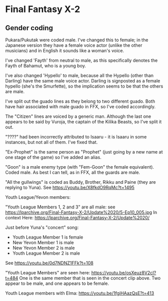 # Final Fantasy X-2

## Gender coding

Pukara/Pukutak were coded male. I've changed this to female; in the Japanese version they have a female voice actor (unlike the other musicians) and in English it sounds like a woman's voice. 

I've changed 'Fayth' from neutral to male, as this specifically denotes the Fayth of Bahamut, who is a young boy. 

I've also changed 'Hypello' to male, because all the Hypello (other than Darling) have the same male voice actor. Darling is signposted as a female hypello (she's the Smurfette), so the implication seems to be that the others are male. 

I've split out the guado lines as they belong to two different guado. Both have hair associated with male guado in FFX, so I've coded accordingly. 

The "Citizen" lines are voiced by a generic man. Although the last one appears to be said by Vuroja, the captain of the Kilika Beasts, so I've split it out. 

"????" had been incorrectly attributed to Isaaru - it is Isaaru in some instances, but not all of them. I've fixed that. 

"Ex-Prophet" is the same person as "Prophet" (just going by a new name at one stage of the game) so I've added an alias. 

"Goon" is a male enemy type (with "Fem-Goon" the female equivalent). Coded male. 
As best I can tell, as in FFX, all the guards are male. 

"All the gullwings" is coded as Buddy, Brother, Rikku and Paine (they are replying to Yuna). See https://youtu.be/X8fkdO9RqMc?t=1495


Youth League/Yevon members:

"Youth League Members 1, 2 and 3" are all male: see https://lparchive.org/Final-Fantasy-X-2/Update%2020/5-Ep10_005.jpg
In context Here: https://lparchive.org/Final-Fantasy-X-2/Update%2020/

Just before Yuna's "concert" song:
-  Youth League Member 1 is female
-  New Yevon Member 1 is male
-  New Yevon Member 2 is male
-  Youth League Member 2 is male

See https://youtu.be/0d7NDNZ1FFk?t=108

"Youth League Members" are seen here:
https://youtu.be/osXeuz8V2cI?t=484
One is the same member that is seen in the concert clip above.
Two appear to be male, and one appears to be female.

Youth League members with Elma:
https://youtu.be/1fgiHAazQsE?t=413